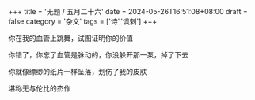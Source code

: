 +++
title = '无题 / 五月二十六'
date = 2024-05-26T16:51:08+08:00
draft = false
category = '杂文'
tags = ['诗','讽刺']
+++

你在我的血管上跳舞，试图证明你的价值

你错了，你忘了血管是脉动的，你没躲开那一泵，掉了下去

你就像缥缈的纸片一样坠落，划伤了我的皮肤

堪称无与伦比的杰作